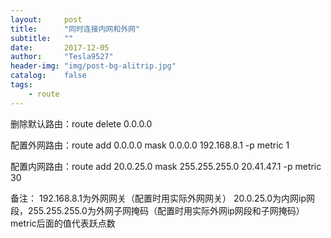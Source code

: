 ```yaml
---
layout:     post
title:      "同时连接内网和外网"
subtitle:   ""
date:       2017-12-05
author:     "Tesla9527"
header-img: "img/post-bg-alitrip.jpg"
catalog:    false
tags:
    - route
---
```


删除默认路由：route delete 0.0.0.0

配置外网路由：route add 0.0.0.0 mask 0.0.0.0 192.168.8.1 -p metric 1

配置内网路由：route add 20.0.25.0 mask 255.255.255.0 20.41.47.1 -p metric 30

备注：
192.168.8.1为外网网关（配置时用实际外网网关）
20.0.25.0为内网ip网段，255.255.255.0为外网子网掩码（配置时用实际外网ip网段和子网掩码）
metric后面的值代表跃点数
